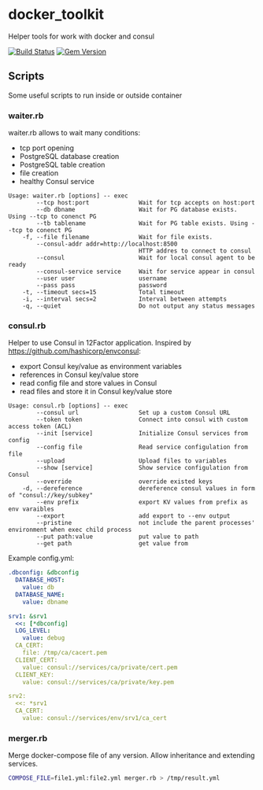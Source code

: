 # docker_toolkit
Helper tools for work with docker and consul

[![Build Status](https://travis-ci.com/RnD-Soft/docker_toolkit.svg?branch=master)](https://travis-ci.com/RnD-Soft/docker_toolkit) [![Gem Version](https://badge.fury.io/rb/docker_toolkit.svg)](https://badge.fury.io/rb/docker_toolkit)

## Scripts

Some useful scripts to run inside or outside container

### waiter.rb

waiter.rb allows to wait many conditions:

* tcp port opening
* PostgreSQL database creation
* PostgreSQL table creation
* file creation
* healthy Consul service 

```
Usage: waiter.rb [options] -- exec
        --tcp host:port              Wait for tcp accepts on host:port
        --db dbname                  Wait for PG database exists. Using --tcp to conenct PG
        --tb tablename               Wait for PG table exists. Using --tcp to conenct PG
    -f, --file filename              Wait for file exists.
        --consul-addr addr=http://localhost:8500
                                     HTTP addres to connect to consul
        --consul                     Wait for local consul agent to be ready
        --consul-service service     Wait for service appear in consul
        --user user                  username
        --pass pass                  password
    -t, --timeout secs=15            Total timeout
    -i, --interval secs=2            Interval between attempts
    -q, --quiet                      Do not output any status messages
```


### consul.rb

Helper to use Consul in 12Factor application. Inspired by https://github.com/hashicorp/envconsul:

* export Consul key/value as environment variables
* references in Consul key/value store
* read config file and store values in Consul
* read files and store it in Consul key/value  store

```
Usage: consul.rb [options] -- exec
        --consul url                 Set up a custom Consul URL
        --token token                Connect into consul with custom access token (ACL)
        --init [service]             Initialize Consul services from config
        --config file                Read service configulation from file
        --upload                     Upload files to variables
        --show [service]             Show service configulation from Consul
        --override                   override existed keys
    -d, --dereference                dereference consul values in form of "consul://key/subkey"
        --env prefix                 export KV values from prefix as env varaibles
        --export                     add export to --env output
        --pristine                   not include the parent processes' environment when exec child process
        --put path:value             put value to path
        --get path                   get value from
```

Example config.yml:
```yaml
.dbconfig: &dbconfig
  DATABASE_HOST:
    value: db
  DATABASE_NAME:
    value: dbname

srv1: &srv1
  <<: [*dbconfig]
  LOG_LEVEL:
    value: debug
  CA_CERT:
    file: /tmp/ca/cacert.pem
  CLIENT_CERT:
    value: consul://services/ca/private/cert.pem
  CLIENT_KEY:
    value: consul://services/ca/private/key.pem

srv2:
  <<: *srv1
  CA_CERT:
    value: consul://services/env/srv1/ca_cert
```

### merger.rb

Merge docker-compose file of any version. Allow inheritance and extending services.
```bash
COMPOSE_FILE=file1.yml:file2.yml merger.rb > /tmp/result.yml
```
